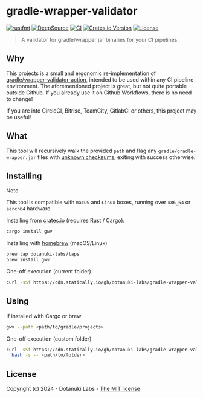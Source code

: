 # gradle-wrapper-validator

[![rustfmt](https://img.shields.io/badge/code%20style-%E2%9D%A4-FF4081.svg)](https://rust-lang.github.io/rustfmt)
[![DeepSource](https://app.deepsource.com/gh/dotanuki-labs/gradle-wrapper-validator.svg/?label=active+issues&show_trend=false&token=RkvGszk0c0X5b_NOtG5k501L)](https://app.deepsource.com/gh/dotanuki-labs/gradle-wrapper-validator/)
[![CI](https://github.com/dotanuki-labs/gradle-wrapper-validator/actions/workflows/ci.yml/badge.svg?branch=main)](https://github.com/dotanuki-labs/gradle-wrapper-validator/actions/workflows/ci.yml)
[![Crates.io Version](https://img.shields.io/crates/v/gwv)](https://crates.io/crates/gwv)
[![License](https://img.shields.io/github/license/dotanuki-labs/norris)](https://choosealicense.com/licenses/mit)

> A validator for gradle/wrapper jar binaries for your CI pipelines.

## Why

This projects is a small and ergonomic re-implementation of
[gradle/wrapper-validator-action](https://github.com/gradle/wrapper-validation-action),
intended to be used within any CI pipeline environment. The aforementioned
project is great, but not quite portable outside Github. If you already use
it on Github Workflows, there is no need to change!

If you are into CircleCI, Bitrise, TeamCity, GitlabCI or others, this project
may be useful!

## What

This tool will recursively walk the provided `path` and flag any `gradle/gradle-wrapper.jar`
files with
[unknown checksums](https://services.gradle.org/versions/all),
exiting with success otherwise.

## Installing

> [!NOTE]
> This tool is compatible with `macOS` and `Linux` boxes, running over `x86_64` or `aarch64` hardware

Installing from [crates.io](https://crates.io/crates/gwv) (requires Rust / Cargo):

```bash
cargo install gwv
```

Installing with [homebrew](https://brew.sh/) (macOS/Linux)

```bash
brew tap dotanuki-labs/taps
brew install gwv
```

One-off execution (current folder)

```bash
curl -sSf https://cdn.statically.io/gh/dotanuki-labs/gradle-wrapper-validator/main/run | bash
```

## Using

If installed with Cargo or brew

```bash
gwv --path <path/to/gradle/projects>
```

One-off execution (custom folder)

```bash
curl -sSf https://cdn.statically.io/gh/dotanuki-labs/gradle-wrapper-validator/main/run |\
  bash -s -- <path/to/folder>
```

## License

Copyright (c) 2024 - Dotanuki Labs - [The MIT license](https://choosealicense.com/licenses/mit)
